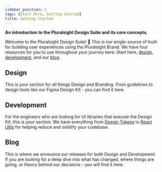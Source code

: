 ```yaml
---
sidebar_position: 1
tags: [Start Here, Getting Started]
title: Getting Started
---
```


<strong>
  <p className="page-subheadline size-xl" markdown="1">An introduction to the Pluralsight Design Suite and its core concepts.</p>
</strong>

Welcome to the Pluralsight Design Suite! :wave: This is our single-source of truth for building user experiences using the Pluralsight Brand. We have four resources for you to use throughout your journey here: Start here, [design](../design/color.mdx), [development](../development/getting-started/installation.md), and our [blog](https://design.pluralsight.com/blog).

## Design

This is your section for all things Design and Branding. From guidelines to design tools like our Figma Design Kit - you can find it here.

<!-- TODO - add visual link boxes to stuff to make the page more interesting -->

## Development

For the engineers who are looking for UI libraries that execute the Design Kit, this is your section. We have everything from [Design Tokens](../development/tokens/intro.md) to [React Utils](../development/react-utils/use-focus-trap.mdx) for helping reduce and solidify your codebase.

## Blog

This is where we announce our releases for both Design and Development. If you are looking for a deep dive into what has changed, where things are going, or theory behind our decisions - you will find it here.
